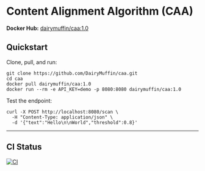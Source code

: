 # Content Alignment Algorithm (CAA)

**Docker Hub:** [dairymuffin/caa:1.0](https://hub.docker.com/r/dairymuffin/caa)

## Quickstart

Clone, pull, and run:

    git clone https://github.com/DairyMuffin/caa.git
    cd caa
    docker pull dairymuffin/caa:1.0
    docker run --rm -e API_KEY=demo -p 8080:8080 dairymuffin/caa:1.0

Test the endpoint:

    curl -X POST http://localhost:8080/scan \
      -H "Content-Type: application/json" \
      -d '{"text":"Hello\n\nWorld","threshold":0.8}'

---

## CI Status

[![CI](https://github.com/DairyMuffin/caa/actions/workflows/ci.yml/badge.svg)](https://github.com/DairyMuffin/caa/actions)
